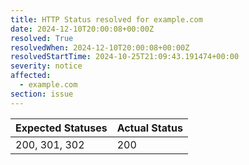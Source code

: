 ```yaml
---
title: HTTP Status resolved for example.com
date: 2024-12-10T20:00:08+00:00Z
resolved: True
resolvedWhen: 2024-12-10T20:00:08+00:00Z
resolvedStartTime: 2024-10-25T21:09:43.191474+00:00
severity: notice
affected:
  - example.com
section: issue
---
```


| Expected Statuses | Actual Status  |
|-------------------|----------------|
| 200, 301, 302 | 200 |
